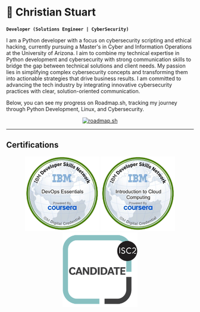 # 🔭 Christian Stuart  
**`Developer (Solutions Engineer | CyberSecurity)`**

I am a Python developer with a focus on cybersecurity scripting and ethical hacking, currently pursuing a Master's in Cyber and Information Operations at the University of Arizona. I aim to combine my technical expertise in Python development and cybersecurity with strong communication skills to bridge the gap between technical solutions and client needs. My passion lies in simplifying complex cybersecurity concepts and transforming them into actionable strategies that drive business results. I am committed to advancing the tech industry by integrating innovative cybersecurity practices with clear, solution-oriented communication.

Below, you can see my progress on Roadmap.sh, tracking my journey through Python Development, Linux, and Cybersecurity.

<div align="center">
  
[![roadmap.sh](https://roadmap.sh/card/wide/65c9408fd789a518cf2d5551?variant=dark&roadmaps=cyber-security%2Cpython%2Clinux)](https://roadmap.sh)

</div>

---

## Certifications

<div align="center">

<img src="https://github.com/ChristianTStu/badge-images/blob/main/devopsEssentialsIBM.png" alt="DevOps Essentials IBM" width="200" style="border: none;">

<img src="https://github.com/ChristianTStu/badge-images/blob/main/introductionToCloudComputingIBM.png" alt="Introduction to Cloud Computing IBM" width="200" style="border: none;">

<img src="https://github.com/ChristianTStu/badge-images/blob/main/isc2-candidate.png" alt="ISC2 Candidate" width="200" style="border: none;">

</div>








